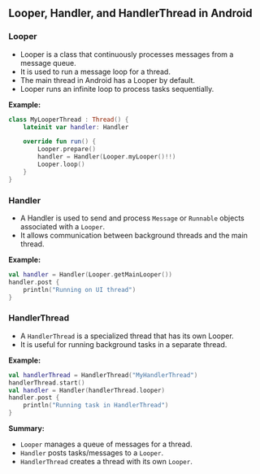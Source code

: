 ## Looper, Handler, and HandlerThread in Android

### Looper
- Looper is a class that continuously processes messages from a message queue.
- It is used to run a message loop for a thread.
- The main thread in Android has a Looper by default.
- Looper runs an infinite loop to process tasks sequentially.

**Example:**
```kotlin
class MyLooperThread : Thread() {
    lateinit var handler: Handler

    override fun run() {
        Looper.prepare()
        handler = Handler(Looper.myLooper()!!)
        Looper.loop()
    }
}
```

### Handler
- A Handler is used to send and process `Message` or `Runnable` objects associated with a `Looper`.
- It allows communication between background threads and the main thread.

**Example:**
```kotlin
val handler = Handler(Looper.getMainLooper())
handler.post {
    println("Running on UI thread")
}
```

### HandlerThread
- A `HandlerThread` is a specialized thread that has its own Looper.
- It is useful for running background tasks in a separate thread.

**Example:**
```kotlin
val handlerThread = HandlerThread("MyHandlerThread")
handlerThread.start()
val handler = Handler(handlerThread.looper)
handler.post {
    println("Running task in HandlerThread")
}
```

**Summary:**
- `Looper` manages a queue of messages for a thread.
- `Handler` posts tasks/messages to a `Looper`.
- `HandlerThread` creates a thread with its own `Looper`.
